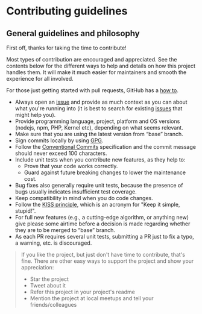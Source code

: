 # Contributing guidelines

## General guidelines and philosophy

First off, thanks for taking the time to contribute!

Most types of contribution are encouraged and appreciated. See the contents below for the different ways to help and details on how this project handles them. It will make it much easier for maintainers and smooth the experience for all involved.

For those just getting started with pull requests, GitHub has a [how to](https://help.github.com/articles/using-pull-requests/).

- Always open an [issue](https://github.com/ncklinux/onBoard/issues/new) and provide as much context as you can about what you're running into (it is best to search for existing [issues](https://github.com/ncklinux/onBoard/issues) that might help you).
- Provide programming language, project, platform and OS versions (nodejs, npm, PHP, Kernel etc), depending on what seems relevant.
- Make sure that you are using the latest version from “base” branch.
- Sign commits locally by using [GPG](https://docs.github.com/en/authentication/managing-commit-signature-verification/signing-commits).
- Follow the [Conventional Commits](https://www.conventionalcommits.org) specification and the commit message should never exceed 100 characters.
- Include unit tests when you contribute new features, as they help to:
  - Prove that your code works correctly.
  - Guard against future breaking changes to lower the maintenance cost.
- Bug fixes also generally require unit tests, because the presence of bugs usually indicates insufficient test coverage.
- Keep compatibility in mind when you do code changes.
- Follow the [KISS principle](https://en.wikipedia.org/wiki/KISS_principle), which is an acronym for "Keep it simple, stupid!".
- For full new features (e.g., a cutting-edge algorithm, or anything new) give please some airtime before a decision is made regarding whether they are to be merged to “base” branch.
- As each PR requires several unit tests, submitting a PR just to fix a typo, a warning, etc. is discouraged.

> If you like the project, but just don't have time to contribute, that's fine. There are other easy ways to support the project and show your appreciation:
>
> - Star the project
> - Tweet about it
> - Refer this project in your project's readme
> - Mention the project at local meetups and tell your friends/colleagues
